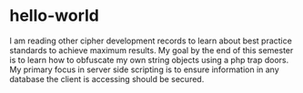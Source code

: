 # hello-world
I am reading other cipher development records to learn about best practice standards to achieve maximum results.
My goal by the end of this semester is to learn how to obfuscate my own string objects using a php trap doors. My primary focus in server side scripting is to ensure information in any database the client is accessing should be secured. 
